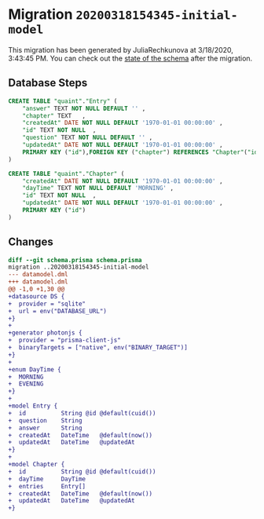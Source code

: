 # Migration `20200318154345-initial-model`

This migration has been generated by JuliaRechkunova at 3/18/2020, 3:43:45 PM.
You can check out the [state of the schema](./schema.prisma) after the migration.

## Database Steps

```sql
CREATE TABLE "quaint"."Entry" (
    "answer" TEXT NOT NULL DEFAULT '' ,
    "chapter" TEXT   ,
    "createdAt" DATE NOT NULL DEFAULT '1970-01-01 00:00:00' ,
    "id" TEXT NOT NULL  ,
    "question" TEXT NOT NULL DEFAULT '' ,
    "updatedAt" DATE NOT NULL DEFAULT '1970-01-01 00:00:00' ,
    PRIMARY KEY ("id"),FOREIGN KEY ("chapter") REFERENCES "Chapter"("id") ON DELETE SET NULL ON UPDATE CASCADE
) 

CREATE TABLE "quaint"."Chapter" (
    "createdAt" DATE NOT NULL DEFAULT '1970-01-01 00:00:00' ,
    "dayTime" TEXT NOT NULL DEFAULT 'MORNING' ,
    "id" TEXT NOT NULL  ,
    "updatedAt" DATE NOT NULL DEFAULT '1970-01-01 00:00:00' ,
    PRIMARY KEY ("id")
) 
```

## Changes

```diff
diff --git schema.prisma schema.prisma
migration ..20200318154345-initial-model
--- datamodel.dml
+++ datamodel.dml
@@ -1,0 +1,30 @@
+datasource DS {
+  provider = "sqlite"
+  url = env("DATABASE_URL")
+}
+
+generator photonjs {
+  provider = "prisma-client-js"
+  binaryTargets = ["native", env("BINARY_TARGET")]
+}
+
+enum DayTime {
+  MORNING
+  EVENING
+}
+
+model Entry {
+  id          String @id @default(cuid())
+  question    String
+  answer      String
+  createdAt   DateTime   @default(now())
+  updatedAt   DateTime   @updatedAt
+}
+
+model Chapter {
+  id          String @id @default(cuid())
+  dayTime     DayTime
+  entries     Entry[]
+  createdAt   DateTime   @default(now())
+  updatedAt   DateTime   @updatedAt
+}
```


